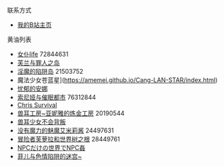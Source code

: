 联系方式
*   [我的B站主页](https://space.bilibili.com/383769313)

黄油列表
*  [女仆life](https://amemei.github.io/MaidLife/) 72844631
*  [芙兰与罪人之岛](https://amemei.github.io/FuranToZaininNoSima/index.html)
*  [淫魔的陷阱岛](https://amemei.github.io/TrapIsland/index.html) 21503752
*  魔法少女苍蓝星](https://amemei.github.io/Cang-LAN-STAR/index.html)
*  [忧郁的安娜](https://amemei.github.io/melancholianna/index.html)
*  [索尼娅与催眠都市](https://amemei.github.io/HypnoticCity/index.html) 76312844
*  [Chris Survival](https://amemei.github.io/ChrisSurvival/index.html)
*  [兽耳工房~亚妮雅的炼金工房](https://amemei.github.io/AnimalEarWorkshop/index.html) 20190544
*  [兽耳少女不会背叛](https://amemei.github.io/Beasteargirl/index.html)
*  [没有魔力的魅魔艾米莉酱](https://amemei.github.io/Emily/index.html) 24497631
*  [冒险者芙萝拉和世界树之根](https://amemei.github.io/Yggdrasill/index.html) 28449761
*  [NPCだけの世界でNPC姦](https://amemei.github.io/NPC/index.html)
*  [菲儿与色情陷阱的迷宫~](https://amemei.github.io/GUARDIANSTRAP/index.html)
[]()
